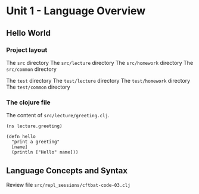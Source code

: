 # Unit 1 - Language Overview


## Hello World

### Project layout

The `src` directory
The `src/lecture` directory
The `src/homework` directory
The `src/common` directory

The `test` directory
The `test/lecture` directory
The `test/homework` directory
The `test/common` directory


### The clojure file

The content of `src/lecture/greeting.clj`.

	(ns lecture.greeting)
	
	(defn hello
	  "print a greeting"
	  [name]
	  (println ["Hello" name]))


## Language Concepts and Syntax

Review file     `src/repl_sessions/cftbat-code-03.clj`
